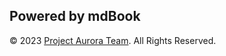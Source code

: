 ## Powered by mdBook

© 2023 [Project Aurora Team](https://proj3ctaurora.tilda.ws). All Rights Reserved.
